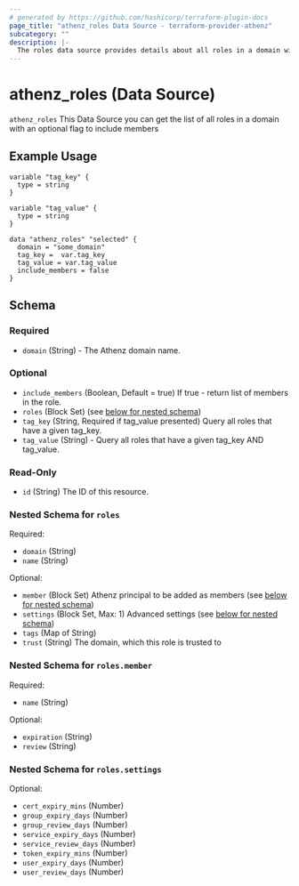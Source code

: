 ```yaml
---
# generated by https://github.com/hashicorp/terraform-plugin-docs
page_title: "athenz_roles Data Source - terraform-provider-athenz"
subcategory: ""
description: |-
  The roles data source provides details about all roles in a domain with optional flag whether or not include members.
---
```


# athenz_roles (Data Source)

`athenz_roles` This Data Source you can get the list of all roles in a domain with an optional flag to include members

## Example Usage

```hcl
variable "tag_key" {
  type = string
}

variable "tag_value" {
  type = string
}

data "athenz_roles" "selected" {
  domain = "some_domain"
  tag_key =  var.tag_key
  tag_value = var.tag_value
  include_members = false
}
```

<!-- schema generated by tfplugindocs -->
## Schema

### Required

- `domain` (String) - The Athenz domain name.

### Optional

- `include_members` (Boolean, Default = true) If true - return list of members in the role.
- `roles` (Block Set) (see [below for nested schema](#nestedblock--roles))
- `tag_key` (String, Required if tag_value presented) Query all roles that have a given tag_key.
- `tag_value` (String) - Query all roles that have a given tag_key AND tag_value.

### Read-Only

- `id` (String) The ID of this resource.

<a id="nestedblock--roles"></a>
### Nested Schema for `roles`

Required:

- `domain` (String)
- `name` (String)

Optional:

- `member` (Block Set) Athenz principal to be added as members (see [below for nested schema](#nestedblock--roles--member))
- `settings` (Block Set, Max: 1) Advanced settings (see [below for nested schema](#nestedblock--roles--settings))
- `tags` (Map of String)
- `trust` (String) The domain, which this role is trusted to

<a id="nestedblock--roles--member"></a>
### Nested Schema for `roles.member`

Required:

- `name` (String)

Optional:

- `expiration` (String)
- `review` (String)


<a id="nestedblock--roles--settings"></a>
### Nested Schema for `roles.settings`

Optional:

- `cert_expiry_mins` (Number)
- `group_expiry_days` (Number)
- `group_review_days` (Number)
- `service_expiry_days` (Number)
- `service_review_days` (Number)
- `token_expiry_mins` (Number)
- `user_expiry_days` (Number)
- `user_review_days` (Number)

